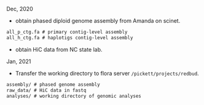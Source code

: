 Dec, 2020
- obtain phased diploid genome assembly from Amanda on scinet.      
```txt
all_p_ctg.fa # primary contig-level assembly
all_h_ctg.fa # haplotigs contig-level assembly
```
- obtain HiC data from NC state lab. 

Jan, 2021
- Transfer the working directory to flora server `/pickett/projects/redbud`.   
```txt
assembly/ # phased genome assembly
raw_data/ # HiC data in fastq
analyses/ # working directory of genomic analyses
```
